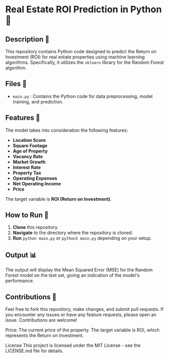 # Real Estate ROI Prediction in Python 🏡

## Description 📝

This repository contains Python code designed to predict the Return on Investment (ROI) for real estate properties using machine learning algorithms. Specifically, it utilizes the `sklearn` library for the Random Forest algorithm.

## Files 📂

- `main.py` : Contains the Python code for data preprocessing, model training, and prediction.

## Features 🌟

The model takes into consideration the following features:

- **Location Score**
- **Square Footage**
- **Age of Property**
- **Vacancy Rate**
- **Market Growth**
- **Interest Rate**
- **Property Tax**
- **Operating Expenses**
- **Net Operating Income**
- **Price**

The target variable is **ROI (Return on Investment)**.

## How to Run 🚀

1. **Clone** this repository.
2. **Navigate** to the directory where the repository is cloned.
3. **Run** `python main.py` or `python3 main.py` depending on your setup.

## Output 📊

The output will display the Mean Squared Error (MSE) for the Random Forest model on the test set, giving an indication of the model's performance.

## Contributions 👥

Feel free to fork this repository, make changes, and submit pull requests. If you encounter any issues or have any feature requests, please open an issue. Contributions are welcome!


Price: The current price of the property.
The target variable is ROI, which represents the Return on Investment.

License
This project is licensed under the MIT License - see the LICENSE.md file for details.

